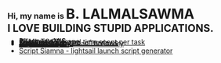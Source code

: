 <h3 style="display: inline; margin: 0">Hi, my name is </h3><h1 style="margin: 0; display: inline">B. LALMALSAWMA</h1>
<h2 style="margin:0">
I LOVE BUILDING STUPID APPLICATIONS.
</h2>

<ul>
<li style="line-height: 5%"><a target="_blank" href="https://pharmacydemo.web.app" title="Pharmacy MIS">Pharmacy MIS</a></li>
<li style="line-height: 5%"><a target="_blank" href="https://htmltopdf.sirukla.in" title="HTML TO PDF">HTML TO PDF</a></li>
<li style="line-height: 5%"><a target="_blank" href="https://storage.sirukla.in" title="Document Storage">Document Storage</a></li>
<li style="line-height: 5%"><a target="_blank" href="https://overtimed.web.app" title="Overtimed - record time spent per task">Overtimed - record time spent per task</a></li>
<li style="line-height: 5%"><a target="_blank" href="https://review-tam2.web.app" title="Sort Amazon by no. of reviews">Sort Amazon by no. of reviews</a></li>
<li style="line-height: 5%"><a target="_blank" href="https://tilte.web.app" title="Englo zuang thei">Englo zuang thei</a></li>
<li style="line-height: 5%"><a target="_blank" href="https://tiltetype.netlify.app" title="Typing duel">Typing duel</a></li>
<li style="line-height: 5%"><a target="_blank" href="https://awmzia.web.app" title="Awmzia - Mizo Urban Dictionary">Awmzia - Mizo Urban Dictionary</a></li>
<li style="line-height: 5%"><a target="_blank" href="https://news.tiiny.site" title="News Lem Lem">News Lem Lem</a></li>
<li style="line-height: 5%"><p><a href="https://script-siamna.web.app" title="Script Siamna - lightsail launch script generator">Script Siamna - lightsail launch script generator</a></p>

